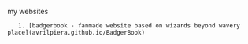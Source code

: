 my websites

       1. [badgerbook - fanmade website based on wizards beyond wavery place](avrilpiera.github.io/BadgerBook)
